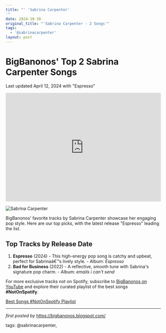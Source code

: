 ```yaml
---
title: "' 'Sabrina Carpenter'
'"
date: 2024-10-30
original_title: "'Sabrina Carpenter - 2 Songs'"
tags:
  - '@sabrinacarpenter'
layout: post
---
```

<h1>BigBanonos' Top 2 Sabrina Carpenter Songs</h1>
<p>Last updated April 12, 2024 with "Espresso"</p> <iframe src="https://open.spotify.com/embed/playlist/5Dsj56kwR3BbW4tgeI4QFN?utm_source=generator" width="100%" height="352" frameBorder="0" allowfullscreen="" allow="autoplay; clipboard-write; encrypted-media; fullscreen; picture-in-picture" loading="lazy"></iframe> <p><img src="https://images.genius.com/ba5ff0975b4976a9351f3f26e66fa4b9.965x965x1.jpg" alt="Sabrina Carpenter"></p> <p>BigBanonos' favorite tracks by Sabrina Carpenter showcase her engaging pop style. Here are our top picks, with the latest release "Espresso" leading the list.</p> <h2>Top Tracks by Release Date</h2>
<ol> <li><strong>Espresso</strong> (2024) - This high-energy pop song is catchy and upbeat, perfect for Sabrinaâ€™s lively style. - Album: <em>Espresso</em></li> <li><strong>Bad for Business</strong> (2022) - A reflective, smooth tune with Sabrina's signature pop charm. - Album: <em>emails i can't send</em></li>
</ol>


<!--Subscribe and Playlist Links-->
<div>
    <p>For more exclusive tracks not on Spotify, subscribe to <a href="https://www.youtube.com/@BigBanonos" target="_blank">BigBanonos on YouTube</a> and explore their curated playlist of the best songs <strong>#NotOnSpotify</strong>.</p>
    <p><a href="https://www.youtube.com/playlist?list=PLtuNtuTatqI0kFahUCbtbfenC_ET5O_tr" target="_blank">Best Songs #NotOnSpotify Playlist<br /></a></p></div>

<hr />

<p><em>first posted by</em> <a href="https://bigbanonos.blogspot.com/" rel="noopener" target="_new">https://bigbanonos.blogspot.com/</a></p>

<p>tags: @sabrinacarpenter,</p>
